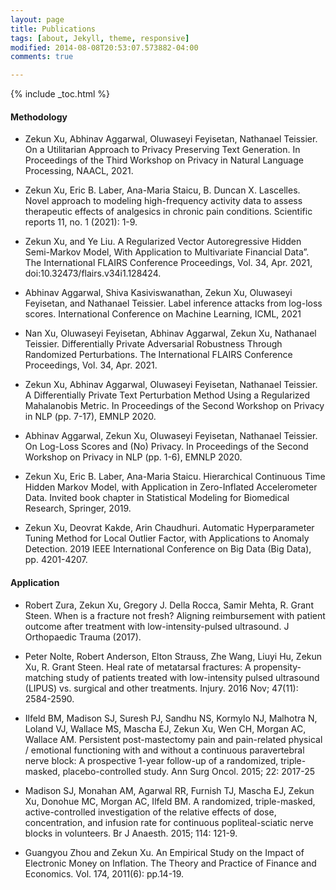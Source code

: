 ```yaml
---
layout: page
title: Publications
tags: [about, Jekyll, theme, responsive]
modified: 2014-08-08T20:53:07.573882-04:00
comments: true

---
```

{% include _toc.html %}

#### Methodology
 
 - Zekun Xu, Abhinav Aggarwal, Oluwaseyi Feyisetan, Nathanael Teissier. On a Utilitarian Approach to Privacy Preserving Text Generation. In Proceedings of the Third Workshop on Privacy in Natural Language Processing, NAACL, 2021.

 - Zekun Xu, Eric B. Laber, Ana-Maria Staicu, B. Duncan X. Lascelles. Novel approach to modeling high-frequency activity data to assess therapeutic effects of analgesics in chronic pain conditions. Scientific reports 11, no. 1 (2021): 1-9.

 - Zekun Xu, and Ye Liu. A Regularized Vector Autoregressive Hidden Semi-Markov Model, With Application to Multivariate Financial Data”. The International FLAIRS Conference Proceedings, Vol. 34, Apr. 2021, doi:10.32473/flairs.v34i1.128424.
 
 - Abhinav Aggarwal, Shiva Kasiviswanathan, Zekun Xu, Oluwaseyi Feyisetan, and Nathanael Teissier. Label inference attacks from log-loss scores. International Conference on Machine Learning, ICML, 2021
 
 - Nan Xu, Oluwaseyi Feyisetan, Abhinav Aggarwal, Zekun Xu, Nathanael Teissier. Differentially Private Adversarial Robustness Through Randomized Perturbations. The International FLAIRS Conference Proceedings, Vol. 34, Apr. 2021.
 
 - Zekun Xu, Abhinav Aggarwal, Oluwaseyi Feyisetan, Nathanael Teissier. A Differentially Private Text Perturbation Method Using a Regularized Mahalanobis Metric. In Proceedings of the Second Workshop on Privacy in NLP (pp. 7-17), EMNLP 2020.
 
 - Abhinav Aggarwal, Zekun Xu, Oluwaseyi Feyisetan, Nathanael Teissier. On Log-Loss Scores and (No) Privacy. In Proceedings of the Second Workshop on Privacy in NLP (pp. 1-6), EMNLP 2020.


 - Zekun Xu, Eric B. Laber, Ana-Maria Staicu. Hierarchical Continuous Time Hidden Markov Model, with Application in Zero-Inflated Accelerometer Data. Invited book chapter in Statistical Modeling for Biomedical Research, Springer, 2019. 

- Zekun Xu, Deovrat Kakde, Arin Chaudhuri. Automatic Hyperparameter Tuning Method for Local Outlier Factor, with Applications to Anomaly Detection. 2019 IEEE International Conference on Big Data (Big Data), pp. 4201-4207.

#### Application
 
 - Robert Zura, Zekun Xu, Gregory J. Della Rocca, Samir Mehta, R. Grant Steen. When is a fracture not fresh? Aligning reimbursement with patient outcome after treatment with low-intensity-pulsed ultrasound. J Orthopaedic Trauma (2017).
 
 - Peter Nolte, Robert Anderson, Elton Strauss, Zhe Wang, Liuyi Hu, Zekun Xu, R. Grant Steen. Heal rate of metatarsal fractures: A propensity-matching study of patients treated with low-intensity pulsed ultrasound (LIPUS) vs. surgical and other treatments. Injury. 2016 Nov; 47(11): 2584-2590.
 
 - Ilfeld BM, Madison SJ, Suresh PJ, Sandhu NS, Kormylo NJ, Malhotra N, Loland VJ, Wallace MS, Mascha EJ, Zekun Xu, Wen CH, Morgan AC, Wallace AM.  Persistent post-mastectomy pain and pain-related physical / emotional functioning with and without a continuous paravertebral nerve block: A prospective 1-year follow-up of a randomized, triple-masked, placebo-controlled study.  Ann Surg Oncol. 2015; 22: 2017-25
 
 - Madison SJ, Monahan AM, Agarwal RR, Furnish TJ, Mascha EJ,  Zekun Xu, Donohue MC, Morgan AC, Ilfeld BM. A randomized, triple-masked, active-controlled investigation of the relative effects of dose, concentration, and infusion rate for continuous popliteal-sciatic nerve blocks in volunteers.  Br J Anaesth. 2015; 114: 121-9.

- Guangyou Zhou and Zekun Xu. An Empirical Study on the Impact of Electronic Money on Inflation. The Theory and Practice of Finance and Economics. Vol. 174, 2011(6): pp.14-19.
